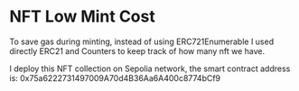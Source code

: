 # NFT Low Mint Cost

To save gas during minting, instead of using ERC721Enumerable I used directly ERC21 and Counters to keep track of how many nft we have.

I deploy this NFT collection on Sepolia network, the smart contract address is: 0x75a6222731497009A70d4B36Aa6A400c8774bCf9
